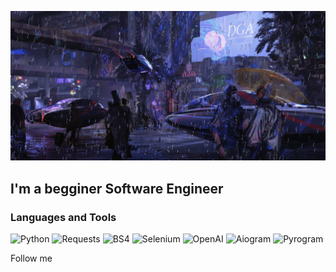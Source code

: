 [![Header](https://github.com/KadenDev/KadenDev/blob/main/assets/banner.gif)](https://github.com/KadenDev/)

## I'm a begginer Software Engineer

### Languages and Tools
![Python](https://img.shields.io/badge/-Python-405e55?style=for-the-badge&logo=python&logoColor=ffffff)
![Requests](https://img.shields.io/badge/-Requests-50786c?style=for-the-badge&logo=python&logoColor=ffffff)
![BS4](https://img.shields.io/badge/-BS4-405e55?style=for-the-badge&logo=python&logoColor=ffffff)
![Selenium](https://img.shields.io/badge/-Selenium-50786c?style=for-the-badge&logo=python&logoColor=ffffff)
![OpenAI](https://img.shields.io/badge/-OpenAI-405e55?style=for-the-badge&logo=openai&logoColor=ffffff)
![Aiogram](https://img.shields.io/badge/-Aiogram-50786c?style=for-the-badge&logo=telegram&logoColor=ffffff)
![Pyrogram](https://img.shields.io/badge/-Pyrogram-405e55?style=for-the-badge&logo=telegram&logoColor=ffffff)

Follow me
